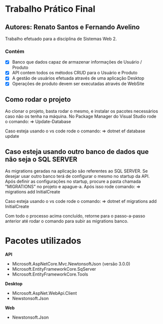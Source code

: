 # Trabalho Prático Final
## Autores: Renato Santos e Fernando Avelino
Trabalho efetuado para a disciplina de Sistemas Web 2.

### Contém
- [x] Banco que dados capaz de armazenar informações de Usuário / Produto
- [x] API contem todos os métodos CRUD para o Usuário e Produto
- [x] A gestão de usuários efetuada através de uma aplicação Desktop
- [x] Operações de produto devem ser executadas através de WebSite

## Como rodar o projeto

Ao clonar o projeto, basta rodar o mesmo, e instalar os pacotes necessários caso não os tenha na máquina.
No Package Manager do Visual Studio rode o comando:
    => Update-Database

Caso esteja usando o vs code rode o comando: 
    => dotnet ef database update

## Caso esteja usando outro banco de dados que não seja o SQL SERVER

As migrations geradas na aplicação são referentes ao SQL SERVER.
Se desejar usar outro banco terá de configurar o mesmo no startup da API.
Após definir as configurações no startup, procure a pasta chamada "MIGRATIONS" no projeto e apague-a.
Após isso rode comando:
 => migrations add InitialCreate

Caso esteja usando o vs code rode o comando: 
    => dotnet ef migrations add InitialCreate

Com todo o processo acima concluído, retorne para o passo-a-passo anterior até rodar o comando para subir as migrations banco.


# Pacotes utilizados

**API**
- Microsoft.AspNetCore.Mvc.NewtonsoftJson (versão 3.0.0)
- Microsoft.EntityFrameworkCore.SqServer
- Microsoft.EntityFrameworkCore.Tools

**Desktop**
- Microsoft.AspNet.WebApi.Client
- Newstonsoft.Json

**Web**
- Newstonsoft.Json
